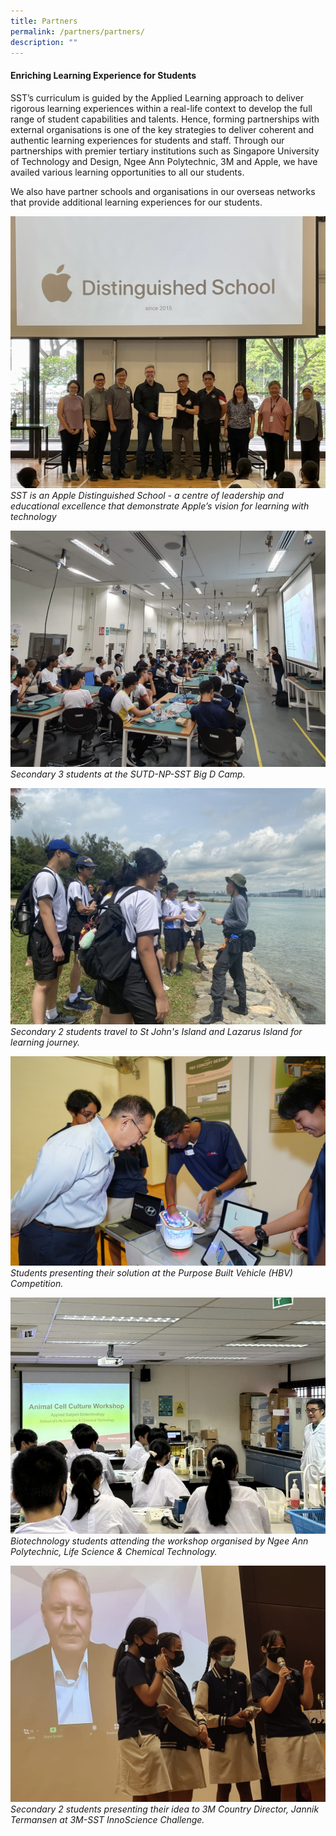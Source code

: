```yaml
---
title: Partners
permalink: /partners/partners/
description: ""
---
```

#### Enriching Learning Experience for Students
SST’s curriculum is guided by the Applied Learning approach to deliver rigorous learning experiences within a real-life context to develop the full range of student capabilities and talents. Hence, forming partnerships with external organisations is one of the key strategies to deliver coherent and authentic learning experiences for students and staff.  Through our partnerships with premier tertiary institutions such as Singapore University of Technology and Design, Ngee Ann Polytechnic, 3M and Apple, we have availed various learning opportunities to all our students.

We also have partner schools and organisations in our overseas networks that provide additional learning experiences for our students.

![](/images/Partnership/ADS%20Photo.jpeg)
*SST is an Apple Distinguished School - a centre of leadership and educational excellence that demonstrate Apple’s vision for learning with technology*


![](/images/Partnership/SUTD-NP-SST%20Big%20D%20Camp.jpeg)
*Secondary 3 students at the SUTD-NP-SST Big D Camp.*

![](/images/Partnership/S2%20Learning%20Journey%20-%20St%20John's%20&%20Lazarus%20Islands.jpeg) *Secondary 2  students travel to St John's Island and Lazarus Island for learning journey.*

![](/images/Partnership/HGMICS%20PBV%20Competition.jpg)
*Students presenting their solution at the Purpose Built Vehicle (HBV) Competition.*

![](/images/Partnership/Workshop%20by%20NP%20LifeScience%20&%20Chemical%20Technology.jpeg)
*Biotechnology students attending the workshop organised by Ngee Ann Polytechnic, Life Science & Chemical Technology.*

![](/images/Partnership/InnoScience%202.jpeg)
*Secondary 2 students presenting their idea to 3M Country Director, Jannik Termansen at 3M-SST InnoScience Challenge.*